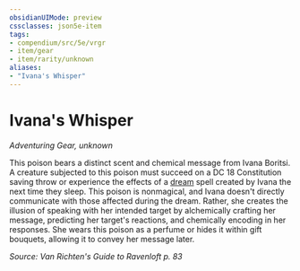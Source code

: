```yaml
---
obsidianUIMode: preview
cssclasses: json5e-item
tags:
- compendium/src/5e/vrgr
- item/gear
- item/rarity/unknown
aliases: 
- "Ivana's Whisper"
---
```

# Ivana's Whisper
*Adventuring Gear, unknown*  


This poison bears a distinct scent and chemical message from Ivana Boritsi. A creature subjected to this poison must succeed on a DC 18 Constitution saving throw or experience the effects of a [dream](compendium/spells/dream.md) spell created by Ivana the next time they sleep. This poison is nonmagical, and Ivana doesn't directly communicate with those affected during the dream. Rather, she creates the illusion of speaking with her intended target by alchemically crafting her message, predicting her target's reactions, and chemically encoding in her responses. She wears this poison as a perfume or hides it within gift bouquets, allowing it to convey her message later.

*Source: Van Richten's Guide to Ravenloft p. 83*